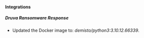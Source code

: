 #### Integrations
##### Druva Ransomware Response
- Updated the Docker image to: *demisto/python3:3.10.12.66339*.
